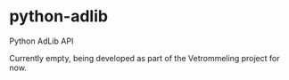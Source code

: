 python-adlib
============

Python AdLib API

Currently empty, being developed as part of the Vetrommeling project for now.
